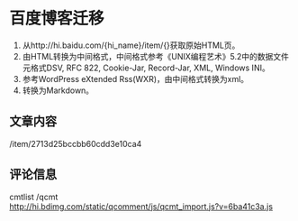 百度博客迁移
==========

1. 从http://hi.baidu.com/{hi_name}/item/{}获取原始HTML页。
2. 由HTML转换为中间格式，中间格式参考《UNIX编程艺术》5.2中的数据文件元格式DSV, RFC 822, Cookie-Jar, Record-Jar, XML, Windows INI。
3. 参考WordPress eXtended Rss(WXR)，由中间格式转换为xml。
4. 转换为Markdown。


文章内容
-------
/item/2713d25bccbb60cdd3e10ca4  

评论信息
-------
cmtlist /qcmt  
http://hi.bdimg.com/static/qcomment/js/qcmt_import.js?v=6ba41c3a.js